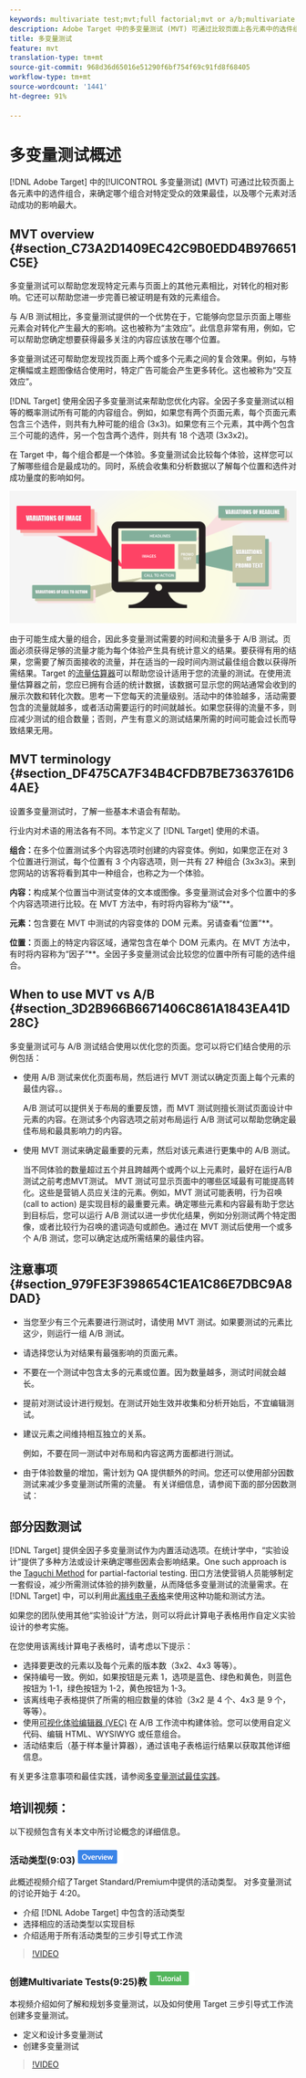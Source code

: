 ```yaml
---
keywords: multivariate test;mvt;full factorial;mvt or a/b;multivariate a/b;traffic estimator;when to use mvt;mvt considerations;multivariate;partial-factorial;partial factorial;full-factorial
description: Adobe Target 中的多变量测试 (MVT) 可通过比较页面上各元素中的选件组合，来确定哪个组合对特定受众的效果最佳，以及哪个元素对活动成功的影响最大。
title: 多变量测试
feature: mvt
translation-type: tm+mt
source-git-commit: 968d36d65016e51290f6bf754f69c91fd8f68405
workflow-type: tm+mt
source-wordcount: '1441'
ht-degree: 91%

---
```



# 多变量测试概述

[!DNL Adobe Target] 中的[!UICONTROL 多变量测试] (MVT) 可通过比较页面上各元素中的选件组合，来确定哪个组合对特定受众的效果最佳，以及哪个元素对活动成功的影响最大。

## MVT overview {#section_C73A2D1409EC42C9B0EDD4B976651C5E}

多变量测试可以帮助您发现特定元素与页面上的其他元素相比，对转化的相对影响。它还可以帮助您进一步完善已被证明是有效的元素组合。

与 A/B 测试相比，多变量测试提供的一个优势在于，它能够向您显示页面上哪些元素会对转化产生最大的影响。这也被称为“主效应”。此信息非常有用，例如，它可以帮助您确定想要获得最多关注的内容应该放在哪个位置。

多变量测试还可帮助您发现找页面上两个或多个元素之间的复合效果。例如，与特定横幅或主题图像结合使用时，特定广告可能会产生更多转化。这也被称为“交互效应”。

[!DNL Target] 使用全因子多变量测试来帮助您优化内容。全因子多变量测试以相等的概率测试所有可能的内容组合。例如，如果您有两个页面元素，每个页面元素包含三个选件，则共有九种可能的组合 (3x3)。如果您有三个元素，其中两个包含三个可能的选件，另一个包含两个选件，则共有 18 个选项 (3x3x2)。

在 Target 中，每个组合都是一个体验。多变量测试会比较每个体验，这样您可以了解哪些组合是最成功的。同时，系统会收集和分析数据以了解每个位置和选件对成功量度的影响如何。

![](assets/multivariate.png)

由于可能生成大量的组合，因此多变量测试需要的时间和流量多于 A/B 测试。页面必须获得足够的流量才能为每个体验产生具有统计意义的结果。要获得有用的结果，您需要了解页面接收的流量，并在适当的一段时间内测试最佳组合数以获得所需结果。Target 的[流量估算器](/help/c-activities/c-multivariate-testing/t-create-multivariate-test/traffic-estimator.md#task_71AA6922AFD447EA8C5E610A78ABA714)可以帮助您设计适用于您的流量的测试。在使用流量估算器之前，您应已拥有合适的统计数据，该数据可显示您的网站通常会收到的展示次数和转化次数。思考一下您每天的流量级别。活动中的体验越多，活动需要包含的流量就越多，或者活动需要运行的时间就越长。如果您获得的流量不多，则应减少测试的组合数量；否则，产生有意义的测试结果所需的时间可能会过长而导致结果无用。

## MVT terminology {#section_DF475CA7F34B4CFDB7BE7363761D64AE}

设置多变量测试时，了解一些基本术语会有帮助。

行业内对术语的用法各有不同。本节定义了 [!DNL Target] 使用的术语。

**组合：**&#x200B;在多个位置测试多个内容选项时创建的内容变体。例如，如果您正在对 3 个位置进行测试，每个位置有 3 个内容选项，则一共有 27 种组合 (3x3x3)。来到您网站的访客将看到其中一种组合，也称之为一个体验。

**内容：**&#x200B;构成某个位置当中测试变体的文本或图像。多变量测试会对多个位置中的多个内容选项进行比较。在 MVT 方法中，有时将内容称为“级”**。

**元素：**&#x200B;包含要在 MVT 中测试的内容变体的 DOM 元素。另请查看“位置”**。

**位置：**&#x200B;页面上的特定内容区域，通常包含在单个 DOM 元素内。在 MVT 方法中，有时将内容称为“因子”**。全因子多变量测试会比较您的位置中所有可能的选件组合。

## When to use MVT vs A/B {#section_3D2B966B6671406C861A1843EA41D28C}

多变量测试可与 A/B 测试结合使用以优化您的页面。您可以将它们结合使用的示例包括：

* 使用 A/B 测试来优化页面布局，然后进行 MVT 测试以确定页面上每个元素的最佳内容。。

   A/B 测试可以提供关于布局的重要反馈，而 MVT 测试则擅长测试页面设计中元素的内容。在测试多个内容选项之前对布局运行 A/B 测试可以帮助您确定最佳布局和最具影响力的内容。

* 使用 MVT 测试来确定最重要的元素，然后对该元素进行更集中的 A/B 测试。

   当不同体验的数量超过五个并且跨越两个或两个以上元素时，最好在运行A/B测试之前考虑MVT测试。 MVT 测试可显示页面中的哪些区域最有可能提高转化。这些是营销人员应关注的元素。例如，MVT 测试可能表明，行为召唤 (call to action) 是实现目标的最重要元素。确定哪些元素和内容最有助于您达到目标后，您可以运行 A/B 测试以进一步优化结果，例如分别测试两个特定图像，或者比较行为召唤的遣词造句或颜色。通过在 MVT 测试后使用一个或多个 A/B 测试，您可以确定达成所需结果的最佳内容。

## 注意事项 {#section_979FE3F398654C1EA1C86E7DBC9A8DAD}

* 当您至少有三个元素要进行测试时，请使用 MVT 测试。如果要测试的元素比这少，则运行一组 A/B 测试。
* 请选择您认为对结果有最强影响的页面元素。
* 不要在一个测试中包含太多的元素或位置。因为数量越多，测试时间就会越长。
* 提前对测试设计进行规划。在测试开始生效并收集和分析开始后，不宜编辑测试。
* 建议元素之间维持相互独立的关系。

   例如，不要在同一测试中对布局和内容这两方面都进行测试。

* 由于体验数量的增加，需计划为 QA 提供额外的时间。您还可以使用部分因数测试来减少多变量测试所需的流量。 有关详细信息，请参阅下面的部分因数测试：

## 部分因数测试

[!DNL Target] 提供全因子多变量测试作为内置活动选项。在统计学中，“实验设计”提供了多种方法或设计来确定哪些因素会影响结果。One such approach is the [Taguchi Method](https://en.wikipedia.org/wiki/Taguchi_methods) for partial-factorial testing. 田口方法使营销人员能够制定一套假设，减少所需测试体验的排列数量，从而降低多变量测试的流量需求。在 [!DNL Target] 中，可以利用此[离线电子表格](/help/assets/MVT-Taguchi-Partial-Factorial-Design-02102017.xlsx)来使用这种功能和测试方法。

如果您的团队使用其他“实验设计”方法，则可以将此计算电子表格用作自定义实验设计的参考实施。

在您使用该离线计算电子表格时，请考虑以下提示：

* 选择要更改的元素以及每个元素的版本数（3x2、4x3 等等）。
* 保持编号一致。例如，如果按钮是元素 1，选项是蓝色、绿色和黄色，则蓝色按钮为 1-1，绿色按钮为 1-2，黄色按钮为 1-3。
* 该离线电子表格提供了所需的相应数量的体验（3x2 是 4 个、4x3 是 9 个，等等）。
* 使用[可视化体验编辑器 (VEC)](/help/c-experiences/experiences.md) 在 A/B 工作流中构建体验。您可以使用自定义代码、编辑 HTML、WYSIWYG 或任意组合。
* 活动结束后（基于样本量计算器），通过该电子表格运行结果以获取其他详细信息。

有关更多注意事项和最佳实践，请参阅[多变量测试最佳实践](/help/c-activities/c-multivariate-testing/best-practices.md#reference_53635817FFB741EF8C4E56CC70688EDD)。

## 培训视频：

以下视频包含有关本文中所讨论概念的详细信息。

### 活动类型(9:03) ![概述徽章](/help/assets/overview.png)

此概述视频介绍了Target Standard/Premium中提供的活动类型。 对多变量测试的讨论开始于 4:20。

* 介绍 [!DNL Adobe Target] 中包含的活动类型
* 选择相应的活动类型以实现目标
* 介绍适用于所有活动类型的三步引导式工作流

>[!VIDEO](https://video.tv.adobe.com/v/17386)

### 创建Multivariate Tests(9:25)教 ![程徽章](/help/assets/tutorial.png)

本视频介绍如何了解和规划多变量测试，以及如何使用 Target 三步引导式工作流创建多变量测试。

* 定义和设计多变量测试
* 创建多变量测试

>[!VIDEO](https://video.tv.adobe.com/v/17395)